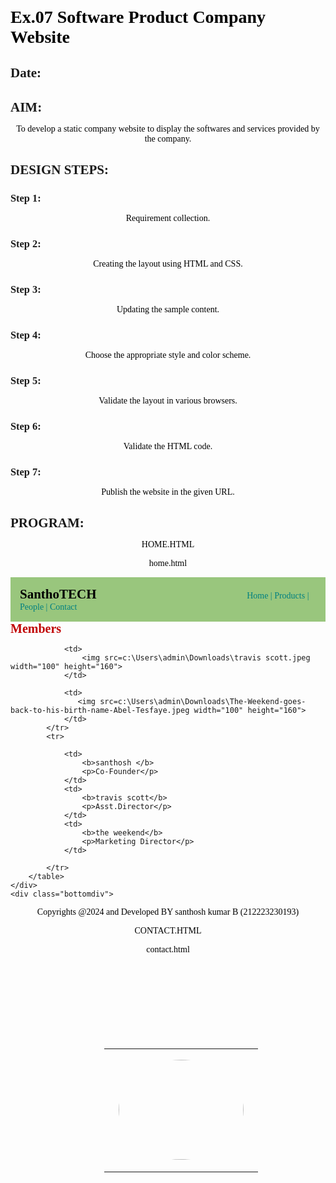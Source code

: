 # Ex.07 Software Product Company Website
## Date:

## AIM:
To develop a static company website to display the softwares and services provided by the company.

## DESIGN STEPS:

### Step 1:
Requirement collection.

### Step 2:
Creating the layout using HTML and CSS.

### Step 3:
Updating the sample content.

### Step 4:
Choose the appropriate style and color scheme.

### Step 5:
Validate the layout in various browsers.

### Step 6:
Validate the HTML code.

### Step 7:
Publish the website in the given URL.

## PROGRAM:
HOME.HTML

home.html

<!DOCTYPE html>
<html lang="en">
<head>
    <meta charset="UTF-8">
    <meta name="viewport" content="width=device-width, initial-scale=1.0">
    <title>Softweb Home</title>
    <style>
        *{
            margin:0;
            padding:0;
        }
        #nav{
            background-color:wheat;
            color:#000000;
            padding: 15px;
    
        }
        li,h1,ul{
            display:inline;
        }
        ul{
            margin-left:25%;
        }
        a{
            color:blue;
            text-decoration: none;
        }
        a:hover{
            color:rgb(255, 255, 252);
            cursor:pointer;
 }
        input{
            width: 60%;
            padding: 15px;
        }
            .searchbar{
            padding:50px;
            text-align: center;
        }
      
        .box {
    display: block;
    border-style: solid;
    border-radius: 20px;
    border-color: black;
    width: 400px;
    min-height: 300px;
    font-size: 20px;
    background-color: lightgoldenrodyellow;
    margin: 0 auto; 
    text-align: center;
}

        .heading1{
            color:#000000;
            text-align: center;
            padding-top: 20px;
        }
        .heading2{
            color:rgb(238, 130, 130);
            text-align: justify;
            font-size: 20px;
            margin: 50px auto 20px;
            width:80%
        }
        .edge{
            padding-left: 400px;
        }
        .box{
            text-align: center;
        }
 p{
            color:#000000;
            text-align: center;
        }
    
        .bottomdiv{
 background-color:aqua;
            color:black;
            text-align: center;
            position:relative;
            display:block;
            margin-top: 105px;

        }
        table{
            margin-left: 40px;
        }
    </style>
</head>
<body background="backk.png">
    <div class="header">
        <nav id="nav">
            <h1>
                Santhosh DEVELOPMENT
            </h1>
                <ul>
                    <li class="li1"> 
                        <a href="home.html" target="_blank">Home  |</a>
                    </li>
                    <li class="li2"> 
                        <a href="product.html" target="_blank">Products  |</a>
                    </li>
                    <li class="li4"> 
                        <a href="people.html" target="_blank">People  |</a>
                    </li>
                    <li class="li5"> 
                        <a href="contact.html" target="_blank">Contact</a>
                    </li>
                </ul>
        </nav>
    </div>
    <div class="searchbar">
    <input placeholder="search">
    </div>
        <div><pre class="heading2"><i><b>
" Do You have a problem you can find your solution here."<b></i></pre></div>
        <div class="center">
            <div class="box">
            <h1 class="heading1">LOGIN HERE</h1>
            <br>
            <br>
            <form>
                <table cellpadding="10px" cellspacing="15px">
                    <tr>
                        <td>
                           <p> Username:</p>
                        </td>
                        <td>
                            <input type="email" name="name" placeholder="Enter a Email">
                        </td>
                    </tr>
                    <tr>
                        <td>
                            <p> Password:</p>
                        </td>
                        <td>
                            <input type="password" name="pwd" placeholder="Enter a Password">
                        </td>
                    </tr>
                    <tr>
                        <td colspan="2">
                            <input type="submit" value="LOGIN" style="background-color: lightseagreen; color:white;">
                        </td>
                    </tr>
                </table>
                
            </form>
            </div>
        </div>
    <div class="bottomdiv">
        <p> Copyrights @2024 and Developed by santhosh kumar B(212223230193))
</body>
<html>

PRODUCT.HTML

product.html

<!DOCTYPE html>
<html lang="en">
<head>
    <meta charset="UTF-8">
    <meta name="viewport" content="width=device-width, initial-scale=1.0">
    <title>Softweb Products</title>
    <style>
        *{
            margin:0;
            padding:0;
            font-family:Cambria, Cochin, Georgia, Times, 'Times New Roman', serif;
        }
        #nav{
            background-color:rgb(179, 229, 245);
            color:pink;
            padding: 15px;
    
        }
        li,.heading1,ul{
            display:inline;
        }
        ul{
            margin-left:45%
        }
        li{
            color:wheat;
        }
        li:hover{
            color:white;
            cursor:pointer;
        }
 input{
            width: 18%;
            padding: 15px;
        }
            .searchbar{
            padding:50px;
            text-align: center;
        }
        .box{
            border-color:wheat;
            border-width:2px;
            border-style:solid;
            display: inline-block;
            width: 414px;
        }
        .product{

            text-align: center;
        }
        .box{
            background-color:rgb(255, 224, 254);
            cursor:pointer;
        }
        a{
            color:#062d41;
            text-decoration: none;
        }
        a:hover{
            color:white;
            cursor:pointer;
        }
        .heading2{
            padding-top: 100px;
            padding-bottom: 10px;
            text-align: center;
            color:black;
        }
      p{
            color:brown;
            text-align: center;
        }
   b{
            width: 300px;
            height: 200px;
        }
    h1{
            color:black;
            text-align: center;
        }
        .bottomdiv{
 background-color:aqua;
            color:black;
            text-align: center;
            position:relative;
            display:block;
            margin-top: 230px;

        }
    </style>
</head>
<body background="backk.png">
    <div class="header">
        <nav id="nav">
            <h1 class="heading1">santhoTECH</h1>
                <ul>
                    <li class="li1"> 
                        <a href="home.html" target="_blank">Home  |</a>
                    </li>
                    <li class="li2"> 
                        <a href="product.html" target="_blank">Products  |</a>
                    </li>
                    <li class="li4"> 
                        <a href="people.html" target="_blank">People  |</a>
                    </li>
                    <li class="li5"> 
                        <a href="contact.html" target="_blank">Contact</a>
                    </li>
                </ul>
            </nav>
        </div>
        <h1 class="heading2">PRODUCTS</h1>
        <br>
        <div class="product">
            <div class="box">
               <b><img src="python.jpeg" ></b>
                <h1>PYTHON</h1>
                <p>
                   
            Learn python from scratch and we also teach you additional frameworks</p>
            </div>
            <div class="box">
                <img src="cprogram.jpeg">
                <h1>Introduction to C</h1>
                <p>Learn C Language and it's Functions </p>
            </div>
            <div class="box">
                <img src="html.png">
                <h1>HTML</h1>
                <p>Learn HTML and and how to design web pages in an effective way</p>
            </div>
            <div class="box">
                <img src="java.jpeg">
                <h1>JAVA</h1>
                <p>Learn Java and Concepts such as abstraction,encapsulation,inheritance and polymorphism</p>
        </div>
    </div>
    <div class="bottomdiv">
        <b>Copyrights @2024 and Developed by santhosh kumar B(212223230193)</b>
    </div>
</body>
</html>

PEOPLE.HTML

people.html

<!DOCTYPE html>
<html lang="en">
<head>
    <meta charset="UTF-8">
    <meta name="viewport" content="width=device-width, initial-scale=1.0">
    <title>Softweb Members</title>
    <style>
        *{
            margin:0;
            padding:0;
            font-family:Cambria, Cochin, Georgia, Times, 'Times New Roman', serif;
        }
        #nav{
            background-color:rgb(179, 229, 245);
            color:#000000;
            padding: 15px;
    
        }
        li,.heading1,ul{
            display:inline;
        }
        ul{
            margin-left:45%
        }
        li{
            color:lightblue;
        }
        li:hover{
            color:#fafafa;
            cursor:pointer;
        }
        input{
            width: 60%;
            padding: 15px;
        }
        a{
            color:teal;
text-decoration: none;
        }
        a:hover{
            color:#ffffff;
            cursor:pointer;
        }
        .heading2{
            padding-top: 100px;
            padding-bottom: 10px;
            text-align: center;
            color:#63b8c0;
        }
        .bottomdiv{
            background-color:aqua;
            color:black;
            text-align: center;
            position:relative;
            display:block;
            margin-top: 0.7px;

        }
        img{
            border-radius: 50%;
            width: 200px;
            display: inline;
            padding:15px;
            
        }
        .person{
            margin: 150px;
            text-align: center;
        }
        b,p{
            color:black;
            text-align: center;
        }
      
</style>
</head>
<body>
    <div class="header">
        <nav id="nav">
            <h1 class="heading1">SanthoTECH</h1>
                <ul>
                    <li class="li1"> 
                        <a href="home.html" target="_blank">Home  |</a>
                    </li>
                    <li class="li2"> 
                        <a href="product.html" target="_blank">Products  |</a>
                    </li>
                    <li class="li4"> 
                        <a href="people.html" target="_blank">People  |</a>
                    </li>
                    <li class="li5"> 
                        <a href="contact.html" target="_blank">Contact</a>
                    </li>
                </ul>
            </nav>
        </div>
        <h1 class="heading2">Members</h1>
        <table class="person">
            <tr>
                <td>
                    <img src=c:\Users\admin\Documents\profile saveetha.jpg width="100" height="160">
                </td>
		

                <td>
                    <img src=c:\Users\admin\Downloads\travis scott.jpeg width="100" height="160">
                </td>
		
                <td>
                   <img src=c:\Users\admin\Downloads\The-Weekend-goes-back-to-his-birth-name-Abel-Tesfaye.jpeg width="100" height="160">
                </td>
            </tr>
            <tr>
                
                <td>
                    <b>santhosh </b>
                    <p>Co-Founder</p>
                </td>
                <td>
                    <b>travis scott</b>
                    <p>Asst.Director</p>
                </td>
                <td>
                    <b>the weekend</b>
                    <p>Marketing Director</p>
                </td>
              
            </tr>
        </table>
    </div>
    <div class="bottomdiv">
<p>Copyrights @2024 and Developed BY santhosh kumar B (212223230193)</p>
    </div>
</body>
</html>

CONTACT.HTML

contact.html

<!DOCTYPE html>
<html lang="en">
<head>
    <meta charset="UTF-8">
    <meta name="viewport" content="width=device-width, initial-scale=1.0">
    <title>Softweb contact</title>
    <style>
        *{
            margin:0;
            padding:0;
            font-family:Cambria, Cochin, Georgia, Times, 'Times New Roman', serif;
        }
        #nav{
            background-color:rgb(153, 198, 125);
            color:#000000;
            padding: 15px;
    
        }
        li,.heading1,ul{
            display:inline;
        }
        ul{
            margin-left:45%
        }
        li{
            color:#074565;
  }
        li:hover{
            color:white;
            cursor:pointer;
        }
        input{
            width: 60%;
            padding: 15px;
        }
            .searchbar{
            padding:50px;
            text-align: center;
        }
        .box{
            border-color:rgb(254, 253, 253);
            border-width:2px;
            border-style:solid;
            display: inline-block;
            width: 414px;
        }
        .product{

            text-align: center;
        }
        .box{
            background-color:rgb(66, 16, 66);
            cursor:pointer;
        }
        a{
            color:b#007cb9;
            text-decoration: none;
        }
        a:hover{
color:rgb(255, 255, 255);
            cursor:pointer;
        }
        .heading2{
            padding-top: 100px;
            padding-bottom: 10px;
            text-align: center;
            color:#c00000;
        }
        .table1{
            color:darkgreen;
            font-size: large;
        }
        .contact{
            margin-left:400px;
        }
        .heading3{
            padding-top: 30px;
            padding-bottom: 10px;
            text-align: center;
            color:#5eb3e1;
        }
        .table2{
            color:#000000;
            font-size: large;
            background-color:rgb(187, 208, 219);
            border-radius: 5px;
            border-style:dotted;
            border-color: rgb(125, 199, 213);

        }
        .queries{
            margin-left:400px;
        }
        .bottomdiv{
            background-color:aqua;
            color:#000000;
            text-align: center;
            position:relative;
display:block;
            margin-top: 24px;

        }
    </style>
</head>
<body background="backk.png">
    <div class="header">
        <nav id="nav">
            <h1 class="heading1">SanthoTECH </h1>
                <ul>
                    <li class="li1"> 
                        <a href="home.html" target="_blank">Home  |</a>
                    </li>
                    <li class="li2"> 
                        <a href="product.html" target="_blank">Products  |</a>
                    </li>
                    <li class="li4"> 
                        <a href="people.html" target="_blank">People  |</a>
                    </li>
                    <li class="li5"> 
                        <a href="contact.html" target="_blank">Contact</a>
                    </li>
                </ul>
            </nav>
        </div>
        <h1 class="heading2">CONTACT US</h1>
        <div class="contact">
            <table cellpadding="15px" cellspacing="15px" class="table1">
                <tr>
                    <td>
                        ADDRESS :
                    </td>
                    
                    <td>
                        chennai
</td>
                </tr>
                <tr>
                    <td>
                        LANDMARK :
                    </td>
                    <td>
                        Near saveetha college
                    </td>
                </tr>
                <tr>
                    <td>
                        EMAIL :
                    </td>
                    <td>
                        santho@gmail.com
                    </td>
                </tr>
                <tr>
                    <td>
                        PHONE :
                    </td>
                    <td>
                        8098934530
                    </td>
                </tr>
            </table>
        </div>
        <div>
            <h2 class="heading3">QUERIES</h2>
            <div class="queries">
                <table cellpadding="15px" cellspacing="15px" class="table2">
                    <tr>
                        <td>
 NAME :
                        </td>
                        <td>
                            <input type="name" placeholder="Enter your name"> 
                        </td>
                    </tr>
                    <tr>
                        <td>
                            EMAIL :
                        </td>
                        <td>
                            <input type="email" placeholder="Enter your E-mail">
                        </td>
                    </tr>
                    <tr>
                        <td>
                            Your Query :
                        </td>
                        <td>
                            <input type="text" placeholder="Enter your Queries">
                        </td>
                    </tr>
                    <tr>
                        <td colspan="2">
                            <input type="submit" style="background-color: darkcyan; color:#000000;">
                        </td>
                    </tr>
            </table>
        </div>
        <div class="bottomdiv">
            <p>Copyrights @2024 and Developed by santhosh kumar B(212223230193)</p>
        </div>
    </div>
</body>
</html>


## OUTPUT:

![image](https://github.com/Santhoshstudent/softweb/assets/145446853/7fe3ed58-5388-4646-8ed1-2ebb26de82c1)

![image](https://github.com/Santhoshstudent/softweb/assets/145446853/6b3df511-4887-407a-b7b6-7c19813ceacb)

![5_12_2024 7_16_13 PM](https://github.com/Santhoshstudent/softweb/assets/145446853/f04aa561-5ca1-47d8-aa90-03da4727faa8)

![image](https://github.com/Santhoshstudent/softweb/assets/145446853/0d749215-32d4-441b-8d60-327a15d023ce)









## RESULT:
The program for designing software company website using HTML and CSS is completed successfully.
